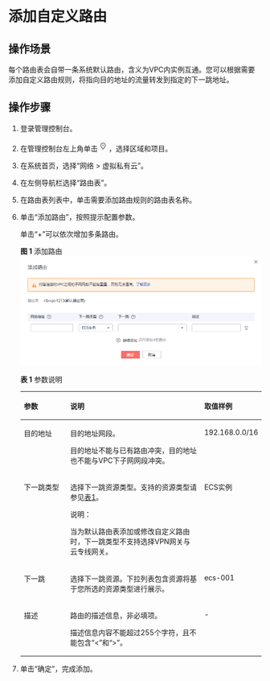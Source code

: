 # 添加自定义路由<a name="vpc_route01_0006"></a>

## 操作场景<a name="zh-cn_topic_0212076961_section19392203715428"></a>

每个路由表会自带一条系统默认路由，含义为VPC内实例互通。您可以根据需要添加自定义路由规则，将指向目的地址的流量转发到指定的下一跳地址。

## 操作步骤<a name="zh-cn_topic_0212076961_section14412194514311"></a>

1.  登录管理控制台。
2.  在管理控制台左上角单击![](figures/icon-region.png)，选择区域和项目。
3.  在系统首页，选择“网络 \> 虚拟私有云”。
4.  在左侧导航栏选择“路由表”。
5.  在路由表列表中，单击需要添加路由规则的路由表名称。
6.  单击“添加路由”，按照提示配置参数。

    单击“+”可以依次增加多条路由。

    **图 1**  添加路由<a name="zh-cn_topic_0212076961_fig549623051019"></a>  
    ![](figures/添加路由-4.png "添加路由-4")

    **表 1**  参数说明

    <a name="zh-cn_topic_0212076961_table184241328144114"></a>
    <table><thead align="left"><tr id="zh-cn_topic_0212076961_row1642415282418"><th class="cellrowborder" valign="top" width="19.24%" id="mcps1.2.4.1.1"><p id="zh-cn_topic_0212076961_p642462804110"><a name="zh-cn_topic_0212076961_p642462804110"></a><a name="zh-cn_topic_0212076961_p642462804110"></a>参数</p>
    </th>
    <th class="cellrowborder" valign="top" width="55.7%" id="mcps1.2.4.1.2"><p id="zh-cn_topic_0212076961_p1042452844118"><a name="zh-cn_topic_0212076961_p1042452844118"></a><a name="zh-cn_topic_0212076961_p1042452844118"></a>说明</p>
    </th>
    <th class="cellrowborder" valign="top" width="25.06%" id="mcps1.2.4.1.3"><p id="zh-cn_topic_0212076961_p9424162814413"><a name="zh-cn_topic_0212076961_p9424162814413"></a><a name="zh-cn_topic_0212076961_p9424162814413"></a>取值样例</p>
    </th>
    </tr>
    </thead>
    <tbody><tr id="zh-cn_topic_0212076961_row84248284419"><td class="cellrowborder" valign="top" width="19.24%" headers="mcps1.2.4.1.1 "><p id="zh-cn_topic_0212076961_p44241528184110"><a name="zh-cn_topic_0212076961_p44241528184110"></a><a name="zh-cn_topic_0212076961_p44241528184110"></a>目的地址</p>
    </td>
    <td class="cellrowborder" valign="top" width="55.7%" headers="mcps1.2.4.1.2 "><p id="zh-cn_topic_0212076961_p77516299464"><a name="zh-cn_topic_0212076961_p77516299464"></a><a name="zh-cn_topic_0212076961_p77516299464"></a>目的地址网段。</p>
    <p id="zh-cn_topic_0212076961_p24241428114118"><a name="zh-cn_topic_0212076961_p24241428114118"></a><a name="zh-cn_topic_0212076961_p24241428114118"></a>目的地址不能与已有路由冲突，目的地址也不能与VPC下子网网段冲突。</p>
    </td>
    <td class="cellrowborder" valign="top" width="25.06%" headers="mcps1.2.4.1.3 "><p id="zh-cn_topic_0212076961_p11109151318450"><a name="zh-cn_topic_0212076961_p11109151318450"></a><a name="zh-cn_topic_0212076961_p11109151318450"></a>192.168.0.0/16</p>
    </td>
    </tr>
    <tr id="zh-cn_topic_0212076961_row4424928184112"><td class="cellrowborder" valign="top" width="19.24%" headers="mcps1.2.4.1.1 "><p id="zh-cn_topic_0212076961_p24241128144118"><a name="zh-cn_topic_0212076961_p24241128144118"></a><a name="zh-cn_topic_0212076961_p24241128144118"></a>下一跳类型</p>
    </td>
    <td class="cellrowborder" valign="top" width="55.7%" headers="mcps1.2.4.1.2 "><p id="zh-cn_topic_0212076961_p842432815415"><a name="zh-cn_topic_0212076961_p842432815415"></a><a name="zh-cn_topic_0212076961_p842432815415"></a>选择下一跳资源类型。支持的资源类型请参见<a href="路由表简介.md#zh-cn_topic_0212076956_table1727714140542">表1</a>。</p>
    <div class="note" id="zh-cn_topic_0212076961_note877217403918"><a name="zh-cn_topic_0212076961_note877217403918"></a><a name="zh-cn_topic_0212076961_note877217403918"></a><span class="notetitle"> 说明： </span><div class="notebody"><p id="zh-cn_topic_0212076961_p077214193915"><a name="zh-cn_topic_0212076961_p077214193915"></a><a name="zh-cn_topic_0212076961_p077214193915"></a>当为默认路由表添加或修改自定义路由时，下一跳类型不支持选择VPN网关与云专线网关。</p>
    </div></div>
    </td>
    <td class="cellrowborder" valign="top" width="25.06%" headers="mcps1.2.4.1.3 "><p id="zh-cn_topic_0212076961_p6437214114510"><a name="zh-cn_topic_0212076961_p6437214114510"></a><a name="zh-cn_topic_0212076961_p6437214114510"></a>ECS实例</p>
    </td>
    </tr>
    <tr id="zh-cn_topic_0212076961_row194242280417"><td class="cellrowborder" valign="top" width="19.24%" headers="mcps1.2.4.1.1 "><p id="zh-cn_topic_0212076961_p10424162813411"><a name="zh-cn_topic_0212076961_p10424162813411"></a><a name="zh-cn_topic_0212076961_p10424162813411"></a>下一跳</p>
    </td>
    <td class="cellrowborder" valign="top" width="55.7%" headers="mcps1.2.4.1.2 "><p id="zh-cn_topic_0212076961_p83781721161712"><a name="zh-cn_topic_0212076961_p83781721161712"></a><a name="zh-cn_topic_0212076961_p83781721161712"></a>选择下一跳资源。下拉列表包含资源将基于您所选的资源类型进行展示。</p>
    </td>
    <td class="cellrowborder" valign="top" width="25.06%" headers="mcps1.2.4.1.3 "><p id="zh-cn_topic_0212076961_p184241285417"><a name="zh-cn_topic_0212076961_p184241285417"></a><a name="zh-cn_topic_0212076961_p184241285417"></a>ecs-001</p>
    </td>
    </tr>
    <tr id="zh-cn_topic_0212076961_row7424202824114"><td class="cellrowborder" valign="top" width="19.24%" headers="mcps1.2.4.1.1 "><p id="zh-cn_topic_0212076961_p16424142804110"><a name="zh-cn_topic_0212076961_p16424142804110"></a><a name="zh-cn_topic_0212076961_p16424142804110"></a>描述</p>
    </td>
    <td class="cellrowborder" valign="top" width="55.7%" headers="mcps1.2.4.1.2 "><p id="zh-cn_topic_0212076961_p642416281415"><a name="zh-cn_topic_0212076961_p642416281415"></a><a name="zh-cn_topic_0212076961_p642416281415"></a>路由的描述信息，非必填项。</p>
    <p id="zh-cn_topic_0212076961_p34241281416"><a name="zh-cn_topic_0212076961_p34241281416"></a><a name="zh-cn_topic_0212076961_p34241281416"></a>描述信息内容不能超过255个字符，且不能包含“&lt;”和“&gt;”。</p>
    </td>
    <td class="cellrowborder" valign="top" width="25.06%" headers="mcps1.2.4.1.3 "><p id="zh-cn_topic_0212076961_p1742411289419"><a name="zh-cn_topic_0212076961_p1742411289419"></a><a name="zh-cn_topic_0212076961_p1742411289419"></a>-</p>
    </td>
    </tr>
    </tbody>
    </table>

7.  单击“确定”，完成添加。


